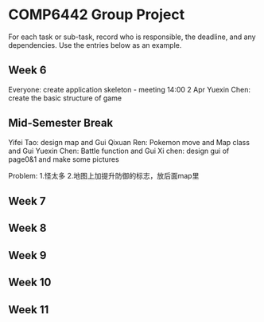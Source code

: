 # COMP6442 Group Project

For each task or sub-task, record who is responsible, the deadline, and any dependencies.
Use the entries below as an example.

## Week 6

Everyone: create application skeleton - meeting 14:00 2 Apr
Yuexin Chen: create the basic structure of game

## Mid-Semester Break

Yifei Tao: design map and Gui
Qixuan Ren: Pokemon move and Map class and Gui
Yuexin Chen: Battle function and Gui
Xi chen: design gui of page0&1 and make some pictures

Problem:
1.怪太多
2.地图上加提升防御的标志，放后面map里



## Week 7



## Week 8

## Week 9

## Week 10

## Week 11
